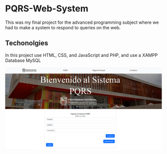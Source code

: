 # PQRS-Web-System
This was my final project for the advanced programming subject where we had to make a system to respond to queries on the web.

## Techonolgies
In this project use HTML, CSS, and JavaScript and PHP, and use a XAMPP Database MySQL

<img src="img/screenshot.png">

